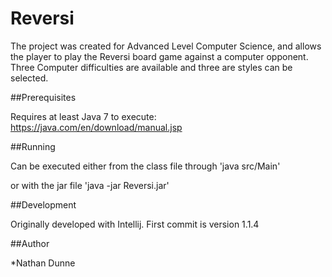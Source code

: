 # Reversi

The project was created for Advanced Level Computer Science, and allows the player to play the Reversi board game against a computer opponent. Three Computer difficulties are available and three are styles can be selected.

##Prerequisites

Requires at least Java 7 to execute:
https://java.com/en/download/manual.jsp

##Running

Can be executed either from the class file through 
'java src/Main'

or with the jar file
'java -jar Reversi.jar'

##Development

Originally developed with Intellij. First commit is version 1.1.4

##Author

*Nathan Dunne